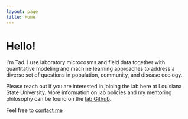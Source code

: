 ```yaml
---
layout: page
title: Home
---
```



<div class="pure-u-1-1 copy landing" markdown="1">

# Hello!

I'm Tad. I use laboratory microcosms and field data together with quantitative modeling and machine learning approaches to address a diverse set of questions in population, community, and disease ecology. 

Please reach out if you are interested in joining the lab here at Louisiana State University. More information on lab policies and my mentoring philosophy can be found on the [lab Github](https://github.com/dallasLab).


Feel free to [contact me](mailto:tad.a.dallas@gmail.com)


  <div class="btn-group">
    <a class="btn" href="resources/CV/DallasCV.pdf"><i style="color:DimGray" class="fa fa-file-text-o fa-2x"></i></a>
    <a class="btn" href="https://github.com/taddallas" ><i style="color:DimGray" class="fa fa-github fa-2x"></i></a>
    <a class="btn" href="https://scholar.google.com/citations?user=baoGwQ0AAAAJ&hl=en" ><i style="color:DimGray" class="ai ai-google-scholar ai-2x"></i></a>
    <a class="btn" href="http://orcid.org/0000-0003-3328-9958" ><i style="color:DimGray" class="ai ai-orcid ai-2x"></i></a>
    <a class="btn" href="https://publons.com/author/904038/tad-dallas#profile"><i style="color:DimGray" class="ai ai-publons ai-2x"></i></a>
    <a class="btn" href="https://figshare.com/authors/Tad_Dallas/2585290"><i style="color:DimGray" class="ai ai-figshare ai-2x"></i></a>
  </div>
</div>



<script>
  (function(i,s,o,g,r,a,m){i['GoogleAnalyticsObject']=r;i[r]=i[r]||function(){
  (i[r].q=i[r].q||[]).push(arguments)},i[r].l=1*new Date();a=s.createElement(o),
  m=s.getElementsByTagName(o)[0];a.async=1;a.src=g;m.parentNode.insertBefore(a,m)
  })(window,document,'script','https://www.google-analytics.com/analytics.js','ga');

  ga('create', 'UA-58262305-1', 'auto');
  ga('send', 'pageview');

</script>

